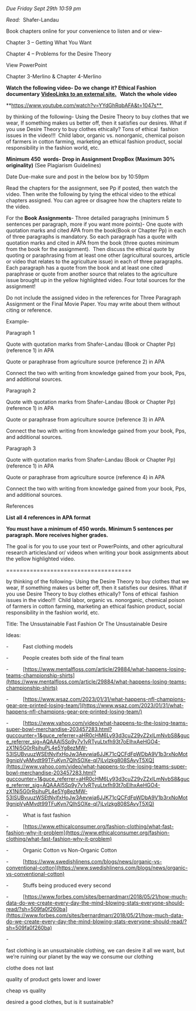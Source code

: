_Due Friday Sept 29th 10:59 pm_

_Read:_  Shafer-Landau

Book chapters online for your convenience to listen and or view-

Chapter 3 – Getting What You Want

Chapter 4 – Problems for the Desire Theory

View PowerPoint 

Chapter 3-Merlino & Chapter 4-Merlino

**Watch the following video- Do we change it? Ethical Fashion documentary** **[VideoLinks to an external site.](https://www.youtube.com/watch?v=YYdGhRqbAFA&t=1047s%C2%A0)   Watch the whole video**

**https://www.youtube.com/watch?v=YYdGhRqbAFA&t=1047s** 

by thinking of the following- Using the Desire Theory to buy clothes that we wear, If something makes us better off, then it satisfies our desires. What if you use Desire Theory to buy clothes ethically? Tons of ethical  fashion issues in the video!!!  Child labor, organic vs. nonorganic, chemical poison of farmers in cotton farming, marketing an ethical fashion product, social responsibility in the fashion world, etc.

**Minimum 450  words- Drop in Assignment DropBox (Maximum 30% originality)** (See Plagiarism Guidelines)

Date Due-make sure and post in the below box by 10:59pm

Read the chapters for the assignment, see Pp if posted, then watch the video. Then write the following by tying the ethical video to the ethical chapters assigned. You can agree or disagree how the chapters relate to the video.

For the **Book Assignments**- Three detailed paragraphs (minimum 5 sentences per paragraph, more if you want more points)- One quote with quotation marks and cited APA from the book(Book or Chapter Pp) in each of three paragraphs is mandatory. So each paragraph has a quote with quotation marks and cited in APA from the book (three quotes minimum from the book for the assignment).  Then discuss the ethical quote by quoting or paraphrasing from at least one other (agricultural sources, article or video that relates to the agriculture issue) in each of three paragraphs. Each paragraph has a quote from the book and at least one cited paraphrase or quote from another source that relates to the agriculture issue brought up in the yellow highlighted video. Four total sources for the assignment!

Do not include the assigned video in the references for Three Paragraph Assignment or the Final Movie Paper. You may write about them without citing or reference.

Example-

Paragraph 1

Quote with quotation marks from Shafer-Landau (Book or Chapter Pp) (reference 1) in APA

Quote or paraphrase from agriculture source (reference 2) in APA

Connect the two with writing from knowledge gained from your book, Pps, and additional sources.

Paragraph 2

Quote with quotation marks from Shafer-Landau (Book or Chapter Pp) (reference 1) in APA

Quote or paraphrase from agriculture source (reference 3) in APA

Connect the two with writing from knowledge gained from your book, Pps, and additional sources.

Paragraph 3

Quote with quotation marks from Shafer-Landau (Book or Chapter Pp) (reference 1) in APA

Quote or paraphrase from agriculture source (reference 4) in APA

Connect the two with writing from knowledge gained from your book, Pps, and additional sources.

References

**List all 4 references in APA format**

**You must have a minimum of 450 words. Minimum 5 sentences per paragraph. More receives higher grades.**

The goal is for you to use your text or PowerPoints, and other agricultural research articles/and or/ videos when writing your book assignments about the yellow highlighted video.

=====================================

by thinking of the following- Using the Desire Theory to buy clothes that we wear, If something makes us better off, then it satisfies our desires. What if you use Desire Theory to buy clothes ethically? Tons of ethical  fashion issues in the video!!!  Child labor, organic vs. nonorganic, chemical poison of farmers in cotton farming, marketing an ethical fashion product, social responsibility in the fashion world, etc.

Title: The Unsustainable Fast Fashion Or The Unsustainable Desire

Ideas:

-          Fast clothing models

-          People creates both side of the final team

-          [https://www.mentalfloss.com/article/29884/what-happens-losing-teams-championship-shirts](https://www.mentalfloss.com/article/29884/what-happens-losing-teams-championship-shirts)

-          [https://www.wsaz.com/2023/01/31/what-happens-nfl-champions-gear-pre-printed-losing-team/](https://www.wsaz.com/2023/01/31/what-happens-nfl-champions-gear-pre-printed-losing-team/)

-          [https://www.yahoo.com/video/what-happens-to-the-losing-teams-super-bowl-merchandise-203457283.html?guccounter=1&guce_referrer=aHR0cHM6Ly93d3cuZ29vZ2xlLmNvbS8&guce_referrer_sig=AQAAAI5Sp9y7v1vRTyuLtxfh93t7oEIhxAeHGO4-zX1Ni5G0rRsihuPL4e5Yg8ezMW-53ISUBvuuzWSEtNvifxHoJw3Aevwia6JJK71cQCFdFpWDbA9V1b3rxNoMot9gnipVyAMvdt99TFuKyn7QlhSOXe-qI7jLvIzkg808SAvyT5XQ](https://www.yahoo.com/video/what-happens-to-the-losing-teams-super-bowl-merchandise-203457283.html?guccounter=1&guce_referrer=aHR0cHM6Ly93d3cuZ29vZ2xlLmNvbS8&guce_referrer_sig=AQAAAI5Sp9y7v1vRTyuLtxfh93t7oEIhxAeHGO4-zX1Ni5G0rRsihuPL4e5Yg8ezMW-53ISUBvuuzWSEtNvifxHoJw3Aevwia6JJK71cQCFdFpWDbA9V1b3rxNoMot9gnipVyAMvdt99TFuKyn7QlhSOXe-qI7jLvIzkg808SAvyT5XQ)

-          What is fast fashion

-          [https://www.ethicalconsumer.org/fashion-clothing/what-fast-fashion-why-it-problem](https://www.ethicalconsumer.org/fashion-clothing/what-fast-fashion-why-it-problem)

-          Organic Cotton vs Non-Organic Cotton

-          [https://www.swedishlinens.com/blogs/news/organic-vs-conventional-cotton](https://www.swedishlinens.com/blogs/news/organic-vs-conventional-cotton)

-          Stuffs being produced every second

-          [https://www.forbes.com/sites/bernardmarr/2018/05/21/how-much-data-do-we-create-every-day-the-mind-blowing-stats-everyone-should-read/?sh=509fa0f260ba](https://www.forbes.com/sites/bernardmarr/2018/05/21/how-much-data-do-we-create-every-day-the-mind-blowing-stats-everyone-should-read/?sh=509fa0f260ba)

-           

fast clothing is an unsustainable clothing, we can desire it all we want, but we’re ruining our planet by the way we consume our clothing

clothe does not last

quality of product gets lower and lower

cheap vs quality

desired a good clothes, but is it sustainable?
